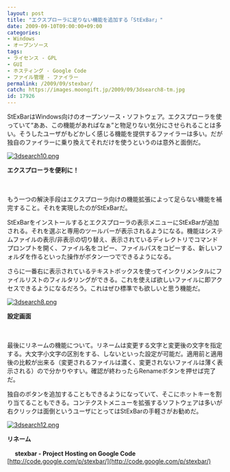 ```yaml
---
layout: post
title: "エクスプローラに足りない機能を追加する「StExBar」"
date: 2009-09-10T09:00:00+09:00
categories:
- Windows
- オープンソース
tags: 
- ライセンス - GPL
- GUI
- ホスティング - Google Code
- ファイル管理 - ファイラー
permalink: /2009/09/stexbar/
catch: https://images.moongift.jp/2009/09/3dsearch8-tm.jpg
id: 17926
---
```

StExBarはWindows向けのオープンソース・ソフトウェア。エクスプローラを使っていて“ああ、この機能があればなぁ”と物足りない気分にさせられることは多い。そうしたユーザがもどかしく感じる機能を提供するファイラーは多い。だが独自のファイラーに乗り換えてそれだけを使うというのは意外と面倒だ。

  

[![3dsearch10.png](https://images.moongift.jp/2009/09/3dsearch10-tm.jpg)](https://images.moongift.jp/2009/09/3dsearch10.png)  
  
**エクスプローラを便利に！**

  

　

  

もう一つの解決手段はエクスプローラ向けの機能拡張によって足らない機能を補完すること。それを実現したのがStExBarだ。

  

StExBarをインストールするとエクスプローラの表示メニューにStExBarが追加される。それを選ぶと専用のツールバーが表示されるようになる。機能はシステムファイルの表示/非表示の切り替え、表示されているディレクトリでコマンドプロンプトを開く、ファイル名をコピー、ファイルパスをコピーする、新しいフォルダを作るといった操作がボタン一つでできるようになる。

  
  
<!--more-->

さらに一番右に表示されているテキストボックスを使ってインクリメンタルにファイルリストのフィルタリングができる。これを使えば欲しいファイルに即アクセスできるようになるだろう。これはぜひ標準でも欲しいと思う機能だ。

  

[![3dsearch8.png](https://images.moongift.jp/2009/09/3dsearch8-tm.jpg)](https://images.moongift.jp/2009/09/3dsearch8.png)  
  
**設定画面**

  

　

  

最後にリネームの機能について。リネームは変更する文字と変更後の文字を指定する。大文字小文字の区別をする、しないといった設定が可能だ。適用前と適用後の比較が出来る（変更されるファイルは濃く、変更されないファイルは薄く表示される）ので分かりやすい。確認が終わったらRenameボタンを押せば完了だ。

  

独自のボタンを追加することもできるようになっていて、そこにホットキーを割り当てることもできる。コンテクストメニューを拡張するソフトウェアは多いが右クリックは面倒というユーザにとってはStExBarの手軽さがお勧めだ。

  

[![3dsearch12.png](https://images.moongift.jp/2009/09/3dsearch12-tm.jpg)](https://images.moongift.jp/2009/09/3dsearch12.png)  
  
**リネーム**

　 **stexbar - Project Hosting on Google Code** 　[http://code.google.com/p/stexbar/](http://code.google.com/p/stexbar/)  
